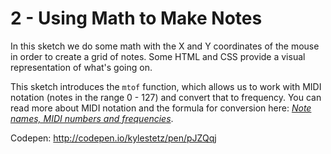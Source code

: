 # 2 - Using Math to Make Notes

In this sketch we do some math with the X and Y coordinates of the mouse in order to create a grid of notes. Some HTML and CSS provide a visual representation of what's going on.

This sketch introduces the `mtof` function, which allows us to work with MIDI notation (notes in the range 0 - 127) and convert that to frequency. You can read more about MIDI notation and the formula for conversion here: [_Note names, MIDI numbers and frequencies_](http://newt.phys.unsw.edu.au/jw/notes.html).

Codepen:
http://codepen.io/kylestetz/pen/pJZQqj